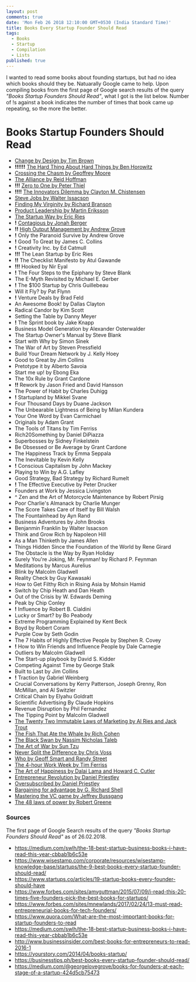 ```yaml
---
layout: post
comments: true
date: 'Mon Feb 26 2018 12:10:00 GMT+0530 (India Standard Time)'
title: Books Every Startup Founder Should Read
tags:
  - Books
  - Startup
  - Compilation
  - Lists
published: true
---
```


I wanted to read some books about founding startups, but had no idea which books should they be. Natuarally Google came to help. Upon compiling books from the first page of Google search results of the query _"Books Startup Founders Should Read"_, what I got is the list below. Number of !s against a book indicates the number of times that book came up repeating, so the more the better.


# Books Startup Founders Should Read

- [Change by Design by Tim Brown](https://www.goodreads.com/book/show/6671664-change-by-design)
- __!!!!!!__ [The Hard Thing About Hard Things by Ben Horowitz](https://www.goodreads.com/book/show/18176747-the-hard-thing-about-hard-things)
- [Crossing the Chasm by Geoffrey Moore](https://www.goodreads.com/book/show/61329.Crossing_the_Chasm)
- [The Alliance by Reid Hoffman](https://www.goodreads.com/book/show/20763746-the-alliance)
- __!!!__ [Zero to One by Peter Thiel](https://www.goodreads.com/book/show/18050143-zero-to-one)
- __!!!!__ [The Innovators Dilemma by Clayton M. Chistensen](https://www.goodreads.com/book/show/2615.The_Innovator_s_Dilemma)
- [Steve Jobs by Walter Issacson](https://www.goodreads.com/book/show/11084145-steve-jobs)
- [Finding My Virginity by Richard Branson](https://www.goodreads.com/book/show/34626372-finding-my-virginity)
- [Product Leadership by Martin Eriksson](https://www.goodreads.com/book/show/30014114-product-leadership)
- [The Startup Way by Eric Ries](https://www.goodreads.com/book/show/34267304-the-startup-way)
- __!__ [Contagious by Jonah Berger](https://www.goodreads.com/book/show/15801967-contagious)
- __!!__ [High Output Management by Andrew Grove](https://www.goodreads.com/book/show/324750.High_Output_Management)
- __!__ Only the Paranoid Survive by Andrew Grove
- __!__ Good To Great by James C. Collins
- __!__ Creativity Inc. by Ed Catmull
- __!!!__ The Lean Startup by Eric Ries
- __!!__ The Checklist Manifesto by Atul Gawande
- __!!!__ Hooked by Nir Eyal
- __!__ The Four Steps to the Epiphany by Steve Blank
- The E-Myth Revisited by Michael E. Gerber
- __!__ The $100 Startup by Chris Guillebeau
- Will it Fly? by Pat Flynn
- __!__ Venture Deals by Brad Feld
- An Awesome Book! by Dallas Clayton
- Radical Candor by Kim Scott
- Setting the Table by Danny Meyer
- __!__ The Sprint book by Jake Knapp
- Business Model Generation by Alexander Osterwalder
- The Startup Owner's Manual by Steve Blank
- Start with Why by Simon Sinek
- The War of Art by Steven Pressfield
- Build Your Dream Network by J. Kelly Hoey
- Good to Great by Jim Collins
- Pretotype it by Alberto Savoia
- Start me up! by Ebong Eka
- The 10x Rule by Grant Cardone
- __!!__ Rework by Jason Fried and David Hansson
- The Power of Habit by Charles Duhigg
- __!__ Startupland by Mikkel Svane
- Four Thousand Days by Duane Jackson
- The Unbearable Lightness of Being by Milan Kundera
- Your One Word by Evan Carmichael
- Originals by Adam Grant
- The Tools of Titans by Tim Ferriss
- Rich20Something by Daniel DiPiazza
- Superbosses by Sidney Finkelstein
- Be Obsessed or Be Average by Grant Cardone
- The Happiness Track by Emma Seppala
- The Inevitable by Kevin Kelly
- __!__ Conscious Capitalism by John Mackey
- Playing to Win by A.G. Lafley
- Good Strategy, Bad Strategy by Richard Rumelt
- __!__ The Effective Executive by Peter Drucker
- Founders at Work by Jessica Livingston
- ^ Zen and the Art of Motorcycle Maintenance by Robert Pirsig
- Poor Charlie's Almanack by Charlie Munger
- The Score Takes Care of Itself by Bill Walsh
- The Fountainhead by Ayn Rand
- Business Adventures by John Brooks
- Benjanmin Franklin by Walter Issacson
- Think and Grow Rich by Napoleon Hill
- As a Man Thinketh by James Allen
- Things Hidden Since the Foundation of the World by Rene Girard
- The Obstacle is the Way by Ryan Holiday
- Surely You're Joking, Mr. Feynman! by Richard P. Feynman
- Meditations by Marcus Aurelius
- Blink by Malcolm Gladwell
- Reality Check by Guy Kawasaki
- How to Get Filthy Rich in Rising Asia by Mohsin Hamid
- Switch by Chip Heath and Dan Heath
- Out of the Crisis by W. Edwards Deming
- Peak by Chip Conley
- __!__ Influence by Robert B. Cialdini
- Lucky or Smart? by Bo Peabody
- Extreme Programming Explained by Kent Beck
- Boyd by Robert Coram
- Purple Cow by Seth Godin
- The 7 Habits of Highly Effective People by Stephen R. Covey
- __!__ How to Win Friends and Influence People by Dale Carnegie
- Outliers by Malcolm Gladwell
- The Start-up playbook by David S. Kidder
- Competing Against Time by George Stalk
- Built to Last by Jim Collins
- __!__ Traction by Gabriel Weinberg
- Crucial Conversations by Kerry Patterson, Joseph Grenny, Ron McMillan, and Al Switzler
- Critical Chain by Elyahu Goldratt
- Scientific Advertising By Claude Hopkins
- Revenue Disruption by Phil Fernandez
- The Tipping Point by Malcolm Gladwell
- [The Twenty Two Immutable Laws of Marketing by Al Ries and Jack Trout](https://www.goodreads.com/book/show/33449.The_22_Immutable_Laws_of_Marketing)
- [The Fish That Ate the Whale by Rich Cohen](https://www.goodreads.com/book/show/13166586-the-fish-that-ate-the-whale)
- [The Black Swan by Nassim Nicholas Taleb](https://www.goodreads.com/book/show/242472.The_Black_Swan)
- [The Art of War by Sun Tzu](https://www.goodreads.com/book/show/10534.The_Art_of_War)
- [Never Split the Difference by Chris Voss](https://www.goodreads.com/book/show/26156469-never-split-the-difference)
- [Who by Geoff Smart and Randy Street](https://www.goodreads.com/book/show/4989687-who)
- [The 4-hour Work Week by Tim Ferriss](https://www.goodreads.com/book/show/368593.The_4_Hour_Workweek)
- [The Art of Happiness by Dalai Lama and Howard C. Cutler](https://www.goodreads.com/book/show/38210.The_Art_of_Happiness)
- [Entrepreneur Revolution by Daniel Priestley](https://www.goodreads.com/book/show/16286419-entrepreneur-revolution)
- [Oversubscribed by Daniel Priestley](https://www.goodreads.com/book/show/25305548-oversubscribed)
- [Bargaining for advantage by G. Richard Shell](https://www.goodreads.com/book/show/23801.Bargaining_for_Advantage)
- [Mastering the VC game by Jeffrey Bussgang](https://www.goodreads.com/book/show/7904927-mastering-the-vc-game)
- [The 48 laws of power by Robert Greene](https://www.goodreads.com/book/show/1303.The_48_Laws_of_Power)


### Sources

The first page of Google Search results of the query _"Books Startup Founders Should Read"_ as of 26.02.2018.

- https://medium.com/swlh/the-18-best-startup-business-books-i-have-read-this-year-cbbab1b6c53e
- https://www.wisestamp.com/corporate/resources/wisestamp-knowledge-base/startups/the-9-best-books-every-startup-founder-should-read/
- https://www.startups.co/articles/19-startup-books-every-founder-should-have
- https://www.forbes.com/sites/amyguttman/2015/07/09/i-read-this-20-times-five-founders-pick-the-best-books-for-startups/
- https://www.forbes.com/sites/mnewlands/2017/02/24/13-must-read-entrepreneurial-books-for-tech-founders/
- https://www.quora.com/What-are-the-most-important-books-for-startup-founders-to-read
- https://medium.com/swlh/the-18-best-startup-business-books-i-have-read-this-year-cbbab1b6c53e
- http://www.businessinsider.com/best-books-for-entrepreneurs-to-read-2016-1
- https://yourstory.com/2014/04/books-startup/
- https://businesstips.ph/best-books-every-startup-founder-should-read/
- https://medium.com/@georgelovegrove/books-for-founders-at-each-stage-of-a-startup-424d5cb75473
